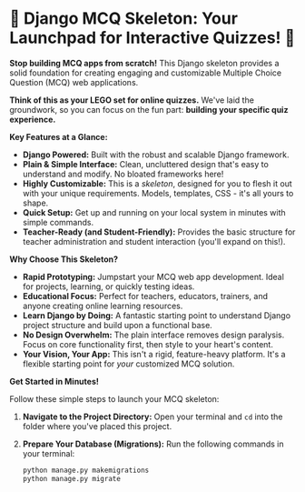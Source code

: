 # 🚀  Django MCQ Skeleton: Your Launchpad for Interactive Quizzes! 🚀

**Stop building MCQ apps from scratch!**  This Django skeleton provides a solid foundation for creating engaging and customizable Multiple Choice Question (MCQ) web applications.

**Think of this as your LEGO set for online quizzes.**  We've laid the groundwork, so you can focus on the fun part:  **building your specific quiz experience.**

**Key Features at a Glance:**

* **Django Powered:** Built with the robust and scalable Django framework.
* **Plain & Simple Interface:**  Clean, uncluttered design that's easy to understand and modify. No bloated frameworks here!
* **Highly Customizable:**  This is a *skeleton*, designed for you to flesh it out with your unique requirements.  Models, templates, CSS - it's all yours to shape.
* **Quick Setup:**  Get up and running on your local system in minutes with simple commands.
* **Teacher-Ready (and Student-Friendly):**  Provides the basic structure for teacher administration and student interaction (you'll expand on this!).

**Why Choose This Skeleton?**

* **Rapid Prototyping:**  Jumpstart your MCQ web app development. Ideal for projects, learning, or quickly testing ideas.
* **Educational Focus:** Perfect for teachers, educators, trainers, and anyone creating online learning resources.
* **Learn Django by Doing:** A fantastic starting point to understand Django project structure and build upon a functional base.
* **No Design Overwhelm:**  The plain interface removes design paralysis. Focus on core functionality first, then style to your heart's content.
* **Your Vision, Your App:**  This isn't a rigid, feature-heavy platform. It's a flexible starting point for *your* customized MCQ solution.

**Get Started in Minutes!**

Follow these simple steps to launch your MCQ skeleton:

1. **Navigate to the Project Directory:** Open your terminal and `cd` into the folder where you've placed this project.

2. **Prepare Your Database (Migrations):**  Run the following commands in your terminal:
   ```bash
   python manage.py makemigrations
   python manage.py migrate
